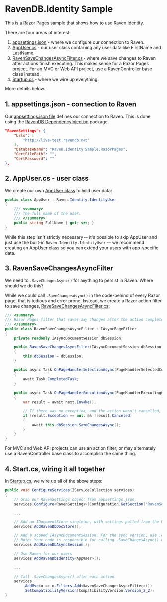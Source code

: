 ﻿# RavenDB.Identity Sample

This is a Razor Pages sample that shows how to use Raven.Identity.

There are four areas of interest:
 1. [appsettings.json](https://github.com/JudahGabriel/RavenDB.Identity/blob/master/Samples/RazorPages/appsettings.json) - where we configure our connection to Raven.
 2. [AppUser.cs](https://github.com/JudahGabriel/RavenDB.Identity/blob/master/Samples/RazorPages/Models/AppUser.cs) - our user class containing any user data like FirstName and LastName.
 3. [RavenSaveChangesAsyncFilter.cs](https://github.com/JudahGabriel/RavenDB.Identity/blob/master/Samples/RazorPages/Filters/RavenSaveChangesAsyncFilter.cs) - where we save changes to Raven after actions finish executing. This makes sense for a Razor Pages project. For an MVC or Web API project, use a RavenController base class instead.
 4. [Startup.cs](https://github.com/JudahGabriel/RavenDB.Identity/blob/master/Samples/RazorPages/Startup.cs) - where we wire up everything.

More details below.

## 1. appsettings.json - connection to Raven

Our [appsettings.json file](https://github.com/JudahGabriel/RavenDB.Identity/blob/master/Samples/RazorPages/appsettings.json) defines our connection to Raven. This is done using the [RavenDB.DependencyInjection](https://github.com/JudahGabriel/RavenDB.DependencyInjection/) package.

```json
"RavenSettings": {
	"Urls": [
		"http://live-test.ravendb.net"
	],
	"DatabaseName": "Raven.Identity.Sample.RazorPages",
	"CertFilePath": "",
	"CertPassword": ""
},
```

## 2. AppUser.cs - user class

We create our own [AppUser class](https://github.com/JudahGabriel/RavenDB.Identity/blob/master/Samples/RazorPages/Models/AppUser.cs) to hold user data:

```csharp
public class AppUser : Raven.Identity.IdentityUser
{
    /// <summary>
    /// The full name of the user.
    /// </summary>
    public string FullName { get; set; }
}
```

While this step isn't strictly necessary -- it's possible to skip AppUser and just use the built-in `Raven.Identity.IdentityUser` -- we recommend creating an AppUser class so you can extend your users with app-specific data.

## 3. RavenSaveChangesAsyncFilter

We need to `.SaveChangesAsync()` for anything to persist in Raven. Where should we do this?

While we could call `.SaveChangesAsync()` in the code-behind of every Razor page, that is tedious and error prone. Instead, we create a Razor action filter to save changes, [RaveSaveChangesAsyncFilter.cs](https://github.com/JudahGabriel/RavenDB.Identity/blob/master/Samples/RazorPages/Filters/RavenSaveChangesAsyncFilter.cs):

```csharp
/// <summary>
/// Razor Pages filter that saves any changes after the action completes.
/// </summary>
public class RavenSaveChangesAsyncFilter : IAsyncPageFilter
{
    private readonly IAsyncDocumentSession dbSession;

    public RavenSaveChangesAsyncFilter(IAsyncDocumentSession dbSession)
    {
        this.dbSession = dbSession;
    }

    public async Task OnPageHandlerSelectionAsync(PageHandlerSelectedContext context)
    {
        await Task.CompletedTask;
    }

    public async Task OnPageHandlerExecutionAsync(PageHandlerExecutingContext context, PageHandlerExecutionDelegate next)
    {
        var result = await next.Invoke();

        // If there was no exception, and the action wasn't cancelled, save changes.
        if (result.Exception == null && !result.Canceled)
        {
            await this.dbSession.SaveChangesAsync();
        }
    }
}
```

For MVC and Web API projects can use an action filter, or may alternately use a RavenController base class to accomplish the same thing.

## 4. Start.cs, wiring it all together

In [Startup.cs](https://github.com/JudahGabriel/RavenDB.Identity/blob/master/Samples/RazorPages/Startup.cs), we wire up all of the above steps:

```csharp
public void ConfigureServices(IServiceCollection services)
{
	// Grab our RavenSettings object from appsettings.json.
    services.Configure<RavenSettings>(Configuration.GetSection("RavenSettings"));

	...

	// Add an IDocumentStore singleton, with settings pulled from the RavenSettings.
    services.AddRavenDbDocStore();

    // Add a scoped IAsyncDocumentSession. For the sync version, use .AddRavenSession() instead.
    // Note: Your code is responsible for calling .SaveChangesAsync() on this. This Sample does so via the RavenSaveChangesAsyncFilter.
    services.AddRavenDbAsyncSession();

	// Use Raven for our users
	services.AddRavenDbIdentity<AppUser>();
	
	...

	// Call .SaveChangesAsync() after each action.
	services
		.AddMvc(o => o.Filters.Add<RavenSaveChangesAsyncFilter>())
		.SetCompatibilityVersion(CompatibilityVersion.Version_2_2);
}
```